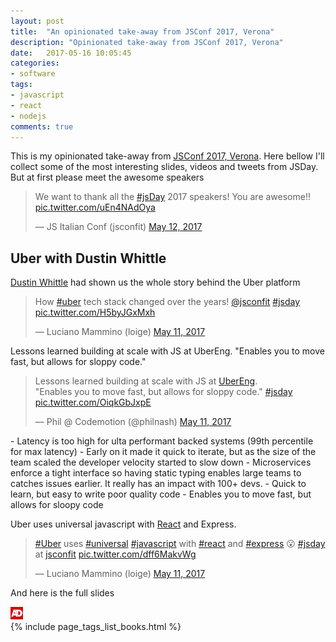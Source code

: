 ```yaml
---
layout: post
title:  "An opinionated take-away from JSConf 2017, Verona"
description: "Opinionated take-away from JSConf 2017, Verona"
date:   2017-05-16 10:05:45
categories:
- software
tags:
- javascript
- react
- nodejs
comments: true
---
```


This is my opinionated take-away from [JSConf 2017, Verona](https://2017.jsday.it/). 
Here bellow I'll collect some of the most interesting slides, videos and tweets from JSDay.
But at first please meet the awesome speakers 

<blockquote class="twitter-tweet" data-lang="en" data-width="720"><p lang="en" dir="ltr">We want to thank all the <a href="https://twitter.com/hashtag/jsDay?src=hash">#jsDay</a> 2017 speakers! You are awesome!! <a href="https://t.co/uEn4NAdOya">pic.twitter.com/uEn4NAdOya</a></p>&mdash; JS Italian Conf (jsconfit) <a href="https://twitter.com/jsconfit/status/862983424746934272">May 12, 2017</a></blockquote>
<script async src="https://platform.twitter.com/widgets.js" charset="utf-8"></script>



## Uber with Dustin Whittle

[Dustin Whittle](https://twitter.com/dustinwhittle) had shown us the whole story behind the Uber platform

<blockquote class="twitter-tweet" data-lang="en"><p lang="en" dir="ltr">How <a href="https://twitter.com/hashtag/uber?src=hash">#uber</a> tech stack changed over the years! <a href="https://twitter.com/jsconfit">@jsconfit</a> <a href="https://twitter.com/hashtag/jsday?src=hash">#jsday</a> <a href="https://t.co/H5byJGxMxh">pic.twitter.com/H5byJGxMxh</a></p>&mdash; Luciano Mammino (loige) <a href="https://twitter.com/loige/status/862578481816903680">May 11, 2017</a></blockquote>
<script async src="https://platform.twitter.com/widgets.js" charset="utf-8"></script>

Lessons learned building at scale with JS at UberEng. "Enables you to move fast, but allows for sloppy code."


<blockquote class="twitter-tweet" data-lang="en"><p lang="en" dir="ltr">Lessons learned building at scale with JS at <a href="https://twitter.com/UberEng">UberEng</a>.<br>&quot;Enables you to move fast, but allows for sloppy code.&quot; <a href="https://twitter.com/hashtag/jsday?src=hash">#jsday</a> <a href="https://t.co/OiqkGbJxpE">pic.twitter.com/OiqkGbJxpE</a></p>&mdash; Phil @ Codemotion (@philnash) <a href="https://twitter.com/philnash/status/862582052083945473">May 11, 2017</a></blockquote>
<script async src="https://platform.twitter.com/widgets.js" charset="utf-8"></script>
- Latency is too high for ulta performant backed systems (99th percentile for max latency)
- Early on it made it quick to iterate, but as the size of the team scaled the developer velocity started to slow down
   - Microservices enforce a tight interface so having static typing enables large teams to catches issues earlier. It really has an impact with 100+ devs.
- Quick to learn, but easy to write poor quality code
   - Enables you to move fast, but allows for sloopy code


Uber uses universal javascript with [React](/tag/react) and Express.

<blockquote class="twitter-tweet" data-lang="en"><p lang="en" dir="ltr"><a href="https://twitter.com/hashtag/Uber?src=hash">#Uber</a> uses <a href="https://twitter.com/hashtag/universal?src=hash">#universal</a> <a href="https://twitter.com/hashtag/javascript?src=hash">#javascript</a> with <a href="https://twitter.com/hashtag/react?src=hash">#react</a> and <a href="https://twitter.com/hashtag/express?src=hash">#express</a> 😮 <a href="https://twitter.com/hashtag/jsday?src=hash">#jsday</a> at <a href="https://twitter.com/jsconfit">jsconfit</a> <a href="https://t.co/dff6MakvWg">pic.twitter.com/dff6MakvWg</a></p>&mdash; Luciano Mammino (loige) <a href="https://twitter.com/loige/status/862584479721938944">May 11, 2017</a></blockquote>
<script async src="https://platform.twitter.com/widgets.js" charset="utf-8"></script>

And here is the full slides 

<script async class="speakerdeck-embed" data-id="a097f66bb8c74a3a8da129896f1940cd" data-ratio="1.77777777777778" src="https://speakerdeck.com/assets/embed.js"></script>


<div>
  <img id="ads_logo" alt="ads" src="/public/images/ads.png" style="max-width: 20px;" />
  <div class="image-grid">
    {% include page_tags_list_books.html %}
  </div>
</div>
